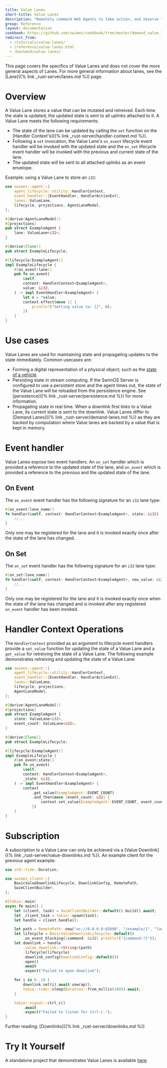 ```yaml
---
title: Value Lanes
short-title: Value Lanes
description: "Remotely command Web Agents to take action, and observe the actions taken by others."
group: Reference
layout: documentation
cookbook: https://github.com/swimos/cookbook/tree/master/demand_value_lanes
redirect_from:
  - /tutorials/value-lanes/
  - /reference/value-lanes.html
  - /backend/value-lanes/
---
```


This page covers the specifics of Value Lanes and does not cover the more general aspects of Lanes. For more general information about lanes, see the [Lane]({% link _rust-server/lanes.md %}) page.

# Overview

A Value Lane stores a value that can be mutated and retreived. Each time the state is updated, the updated state is sent to all uplinks attached to it. A Value Lane meets the following requirements:

- The state of the lane can be updated by calling the `set` function on the [Handler Context's]({% link _rust-server/handler-context.md %}).
- Following a `set` invocation, the Value Lane's `on_event` lifecycle event handler will be invoked with the updated state and the `on_set` lifecycle event handler will be invoked with the previous and current state of the lane.
- The updated state will be sent to all attached uplinks as an event envelope.

Example: using a Value Lane to store an `i32`:

```rust
use swimos::agent::{
    agent_lifecycle::utility::HandlerContext,
    event_handler::{EventHandler, HandlerActionExt},
    lanes::ValueLane,
    lifecycle, projections, AgentLaneModel,
};

#[derive(AgentLaneModel)]
#[projections]
pub struct ExampleAgent {
    lane: ValueLane<i32>,
}

#[derive(Clone)]
pub struct ExampleLifecycle;

#[lifecycle(ExampleAgent)]
impl ExampleLifecycle {
    #[on_event(lane)]
    pub fn on_event(
        &self,
        context: HandlerContext<ExampleAgent>,
        value: &i32,
    ) -> impl EventHandler<ExampleAgent> {
        let n = *value;
        context.effect(move || {
            println!("Setting value to: {}", n);
        })
    }
}
```

# Use cases

Value Lanes are used for maintaining state and propagating updates to the state immediately. Common usecases are:

- Forming a digital representation of a physical object; such as the [state of a vehicle](https://github.com/swimos/transit/blob/57f1750af6d1de1f29487a73db18d718ab0d2834/server/src/main/java/swim/transit/agent/VehicleAgent.java#L32).
- Persisting state in stream computing. If the SwimOS Server is configured to use a persistent store and the agent times out, the state of the Value Lane will be reloaded from the persistence engine. See [persistence]({% link _rust-server/persistence.md %}) for more information.
- Propagating state in real time. When a downlink first links to a Value Lane, its current state is sent to the downlink. Value Lanes differ to [Demand Lanes]({% link _rust-server/demand-lanes.md %}) as they are backed by computation where Value lanes are backed by a value that is kept in memory.

# Event handler

Value Lanes expose two event handlers. An `on_set` handler which is provided a reference to the updated state of the lane, and `on_event` which is provided a reference to the previous and the updated state of the lane.

## On Event

The `on_event` event handler has the following signature for an `i32` lane type:

```rust
#[on_event(lane_name)]
fn handler(&self, context: HandlerContext<ExampleAgent>, state: &i32) -> impl EventHandler<ExampleAgent> {
    //...
}
```

Only one may be registered for the lane and it is invoked exactly once after the state of the lane has changed.

## On Set

The `on_set` event handler has the following signature for an `i32` lane type:

```rust
#[on_set(lane_name)]
fn handler(&self, context: HandlerContext<ExampleAgent>, new_value: &i32, previous_value: Option<i32>) -> impl EventHandler<ExampleAgent> {
    //...
}
```

Only one may be registered for the lane and it is invoked exactly once when the state of the lane has changed and is invoked after any registered `on_event` handler has been invoked.

# Handler Context Operations

The `HandlerContext` provided as an argument to lifecycle event handlers provide a `set_value` function for updating the state of a Value Lane and a `get_value` for retreiving the state of a Value Lane. The following example demonstrates retreiving and updating the state of a Value Lane:

```rust
use swimos::agent::{
    agent_lifecycle::utility::HandlerContext,
    event_handler::{EventHandler, HandlerActionExt},
    lanes::ValueLane,
    lifecycle, projections,
    AgentLaneModel,
};

#[derive(AgentLaneModel)]
#[projections]
pub struct ExampleAgent {
    state: ValueLane<i32>,
    event_count: ValueLane<u32>,
}

#[derive(Clone)]
pub struct ExampleLifecycle;

#[lifecycle(ExampleAgent)]
impl ExampleLifecycle {
    #[on_event(state)]
    pub fn on_event(
        &self,
        context: HandlerContext<ExampleAgent>,
        _state: &i32,
    ) -> impl EventHandler<ExampleAgent> {
        context
            .get_value(ExampleAgent::EVENT_COUNT)
            .and_then(move |event_count: u32| {
                context.set_value(ExampleAgent::EVENT_COUNT, event_count.wrapping_add(1))
            })
    }
}
```

# Subscription

A subscription to a Value Lane can only be achieved via a [Value Downlink]({% link _rust-server/value-downlinks.md %}). An example client for the previous agent example:

```rust
use std::time::Duration;

use swimos_client::{
    BasicValueDownlinkLifecycle, DownlinkConfig, RemotePath,
    SwimClientBuilder,
};

#[tokio::main]
async fn main() {
    let (client, task) = SwimClientBuilder::default().build().await;
    let _client_task = tokio::spawn(task);
    let handle = client.handle();

    let path = RemotePath::new("ws://0.0.0.0:65098", "/example/1", "lane");
    let lifecycle = BasicValueDownlinkLifecycle::default()
        .on_event_blocking(|command: &i32| println!("{command:?}"));
    let downlink = handle
        .value_downlink::<String>(path)
        .lifecycle(lifecycle)
        .downlink_config(DownlinkConfig::default())
        .open()
        .await
        .expect("Failed to open downlink");

    for i in 0..10 {
        downlink.set(i).await.unwrap();
        tokio::time::sleep(Duration::from_millis(100)).await;
    }

    tokio::signal::ctrl_c()
        .await
        .expect("Failed to listen for ctrl-c.");
}

```

Further reading: [Downlinks]({% link _rust-server/downlinks.md %})

# Try It Yourself

A standalone project that demonstrates Value Lanes is available [here](https://github.com/swimos/swim-rust/tree/main/example_apps/value_lane).
